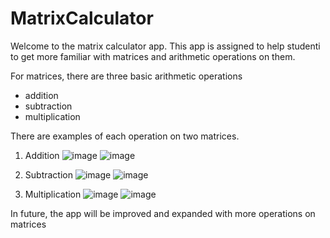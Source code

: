 # MatrixCalculator

Welcome to the matrix calculator app. This app is assigned to help studentі to get more familiar with matrices and arithmetic operations on them.


For matrices, there are three basic arithmetic operations
* addition
* subtraction
* multiplication

There are examples of each operation on two matrices.

1. Addition
![image](https://github.com/yaroslavyatsyk/Matrix-Calculator-App/assets/31794068/5d51c284-05e7-4a95-beb8-f1e83193b7ec)
![image](https://github.com/yaroslavyatsyk/Matrix-Calculator-App/assets/31794068/e84bf12e-a429-4ce5-a2e1-c7fba1c95937)


2. Subtraction
![image](https://github.com/yaroslavyatsyk/Matrix-Calculator-App/assets/31794068/75a942d5-4108-4b55-be59-8a86bf03dbd2)
![image](https://github.com/yaroslavyatsyk/Matrix-Calculator-App/assets/31794068/2555791b-92ab-4387-88f6-f54f2da9de8c)


3. Multiplication
![image](https://github.com/yaroslavyatsyk/Matrix-Calculator-App/assets/31794068/cb03781e-0e93-4600-9fad-44093e04c8a9)
![image](https://github.com/yaroslavyatsyk/Matrix-Calculator-App/assets/31794068/0a1230bb-d5f7-4b0b-ab52-cad33830c11d)



In future, the app will be improved and expanded with more operations on matrices
